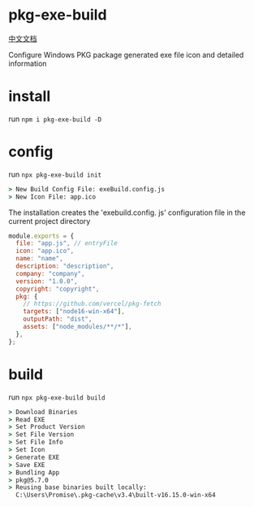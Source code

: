 # pkg-exe-build

[中文文档](https://github.com/PromiseAll/pkg-exe-build/blob/main/README_ZH.md)

Configure Windows PKG package generated exe file icon and detailed information

# install

run `npm i pkg-exe-build -D`

# config

run `npx pkg-exe-build init`

```cmd
> New Build Config File: exeBuild.config.js
> New Icon File: app.ico
```

The installation creates the 'exebuild.config. js' configuration file in the current project directory

```js
module.exports = {
  file: "app.js", // entryFile
  icon: "app.ico",
  name: "name",
  description: "description",
  company: "company",
  version: "1.0.0",
  copyright: "copyright",
  pkg: {
    // https://github.com/vercel/pkg-fetch
    targets: ["node16-win-x64"],
    outputPath: "dist",
    assets: ["node_modules/**/*"],
  },
};
```

# build

run `npx pkg-exe-build build`

```cmd
> Download Binaries
> Read EXE
> Set Product Version
> Set File Version
> Set File Info
> Set Icon
> Generate EXE
> Save EXE
> Bundling App
> pkg@5.7.0
> Reusing base binaries built locally:
  C:\Users\Promise\.pkg-cache\v3.4\built-v16.15.0-win-x64
```
